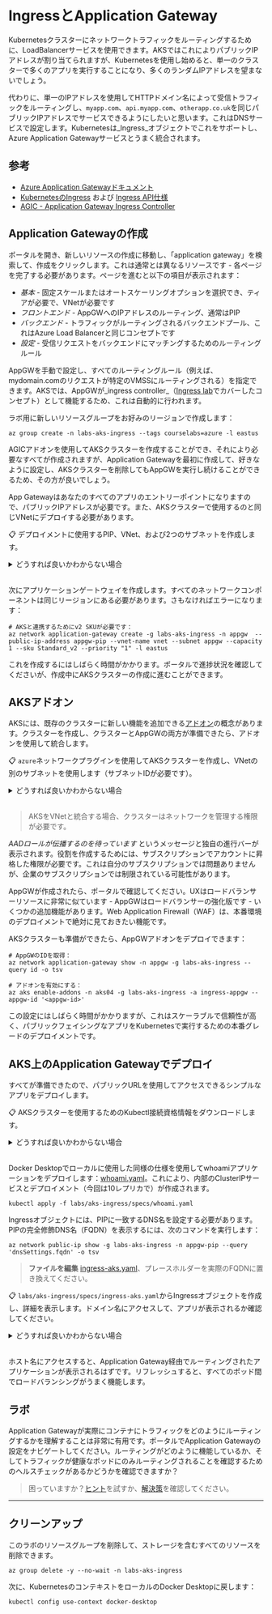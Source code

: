 # IngressとApplication Gateway

Kubernetesクラスターにネットワークトラフィックをルーティングするために、LoadBalancerサービスを使用できます。AKSではこれによりパブリックIPアドレスが割り当てられますが、Kubernetesを使用し始めると、単一のクラスターで多くのアプリを実行することになり、多くのランダムIPアドレスを望まないでしょう。

代わりに、単一のIPアドレスを使用してHTTPドメイン名によって受信トラフィックをルーティングし、`myapp.com`、`api.myapp.com`、`otherapp.co.uk`を同じパブリックIPアドレスでサービスできるようにしたいと思います。これはDNSサービスで設定します。Kubernetesは_Ingress_オブジェクトでこれをサポートし、Azure Application Gatewayサービスとうまく統合されます。

## 参考

- [Azure Application Gatewayドキュメント](https://docs.microsoft.com/ja-jp/azure/application-gateway/)
- [KubernetesのIngress](https://kubernetes.io/docs/concepts/services-networking/ingress/) および [Ingress API仕様](https://kubernetes.io/docs/reference/generated/kubernetes-api/v1.20/#ingress-v1-networking-k8s-io)
- [AGIC - Application Gateway Ingress Controller](https://docs.microsoft.com/ja-jp/azure/application-gateway/ingress-controller-overview)

## Application Gatewayの作成

ポータルを開き、新しいリソースの作成に移動し、「application gateway」を検索して、作成をクリックします。これは通常とは異なるリソースです - 各ページを完了する必要があります。ページを進むと以下の項目が表示されます：

- _基本_ - 固定スケールまたはオートスケーリングオプションを選択でき、ティアが必要で、VNetが必要です
- _フロントエンド_ - AppGWへのIPアドレスのルーティング、通常はPIP
- _バックエンド_ - トラフィックがルーティングされるバックエンドプール、これはAzure Load Balancerと同じコンセプトです
- _設定_ - 受信リクエストをバックエンドにマッチングするためのルーティングルール

AppGWを手動で設定し、すべてのルーティングルール（例えば、mydomain.comのリクエストが特定のVMSSにルーティングされる）を指定できます。AKSでは、AppGWが_ingress controller_（[Ingress lab](/labs/kubernetes/ingress/README.md)でカバーしたコンセプト）として機能するため、これは自動的に行われます。

ラボ用に新しいリソースグループをお好みのリージョンで作成します：





```
az group create -n labs-aks-ingress --tags courselabs=azure -l eastus
```

AGICアドオンを使用してAKSクラスターを作成することができ、それにより必要なすべてが作成されますが、Application Gatewayを最初に作成して、好きなように設定し、AKSクラスターを削除してもAppGWを実行し続けることができるため、その方が良いでしょう。

App Gatewayはあなたのすべてのアプリのエントリーポイントになりますので、パブリックIPアドレスが必要です。また、AKSクラスターで使用するのと同じVNetにデプロイする必要があります。

📋 デプロイメントに使用するPIP、VNet、および2つのサブネットを作成します。

<details>
  <summary>どうすれば良いかわからない場合</summary>



```
# PIPを作成：
az network public-ip create -g labs-aks-ingress -n appgw-pip --sku Standard -l eastus --dns-name <unique-dns-name>

# VNet：
az network vnet create -g labs-aks-ingress -n vnet --address-prefix 10.2.0.0/16 -l eastus

# そしてサブネット：
az network vnet subnet create -g labs-aks-ingress --vnet-name vnet -n aks --address-prefixes 10.2.8.0/21

az network vnet subnet create -g labs-aks-ingress --vnet-name vnet -n appgw --address-prefixes 10.2.3.0/24
```


</details><br/>

次にアプリケーションゲートウェイを作成します。すべてのネットワークコンポーネントは同じリージョンにある必要があります。さもなければエラーになります：



```
# AKSと連携するためにv2 SKUが必要です：
az network application-gateway create -g labs-aks-ingress -n appgw  --public-ip-address appgw-pip --vnet-name vnet --subnet appgw --capacity 1 --sku Standard_v2 --priority "1" -l eastus
```


これを作成するにはしばらく時間がかかります。ポータルで進捗状況を確認してくださいが、作成中にAKSクラスターの作成に進むことができます。

## AKSアドオン

AKSには、既存のクラスターに新しい機能を追加できる[アドオン](https://learn.microsoft.com/ja-jp/azure/aks/integrations)の概念があります。クラスターを作成し、クラスターとAppGWの両方が準備できたら、アドオンを使用して統合します。

📋 `azure`ネットワークプラグインを使用してAKSクラスターを作成し、VNetの別のサブネットを使用します（サブネットIDが必要です）。

<details>
  <summary>どうすれば良いかわからない場合</summary>

サブネットIDを取得：



```
az network vnet subnet show  -g labs-aks-ingress -n aks --vnet-name vnet --query id -o tsv
```


クラスターを作成：



```
az aks create -g labs-aks-ingress -n aks04 --network-plugin azure --vnet-subnet-id '<subnet-id>' -l eastus
```


</details><br/>

> AKSをVNetと統合する場合、クラスターはネットワークを管理する権限が必要です。

_AADロールが伝播するのを待っています_ というメッセージと独自の進行バーが表示されます。役割を作成するためには、サブスクリプションでアカウントに昇格した権限が必要です。これは自分のサブスクリプションでは問題ありませんが、企業のサブスクリプションでは制限されている可能性があります。

AppGWが作成されたら、ポータルで確認してください。UXはロードバランサーリソースに非常に似ています - AppGWはロードバランサーの強化版です - いくつかの追加機能があります。Web Application Firewall（WAF）は、本番環境のデプロイメントで絶対に見ておきたい機能です。

AKSクラスターも準備ができたら、AppGWアドオンをデプロイできます：


```
# AppGWのIDを取得：
az network application-gateway show -n appgw -g labs-aks-ingress --query id -o tsv

# アドオンを有効にする：
az aks enable-addons -n aks04 -g labs-aks-ingress -a ingress-appgw --appgw-id '<appgw-id>' 
```


この設定にはしばらく時間がかかりますが、これはスケーラブルで信頼性が高く、パブリックフェイシングなアプリをKubernetesで実行するための本番グレードのデプロイメントです。

## AKS上のApplication Gatewayでデプロイ

すべてが準備できたので、パブリックURLを使用してアクセスできるシンプルなアプリをデプロイします。

📋 AKSクラスターを使用するためのKubectl接続資格情報をダウンロードします。

<details>
  <summary>どうすれば良いかわからない場合</summary>

このコマンドはKubectlコンテキストを作成し、現在のものとして設定します：



```
az aks get-credentials -g labs-aks-ingress -n aks04 --overwrite
```


常にノードをリストアップして、正しいクラスターを使用していることを確認するのが良いアイデアです：


```
kubectl get nodes
```


</details><br/>

Docker Desktopでローカルに使用した同様の仕様を使用してwhoamiアプリケーションをデプロイします：[whoami.yaml](/labs/aks-ingress/specs/whoami.yaml)。これにより、内部のClusterIPサービスとデプロイメント（今回は10レプリカで）が作成されます。


```
kubectl apply -f labs/aks-ingress/specs/whoami.yaml
```


Ingressオブジェクトには、PIPに一致するDNS名を設定する必要があります。PIPの完全修飾DNS名（FQDN）を表示するには、次のコマンドを実行します：


```
az network public-ip show -g labs-aks-ingress -n appgw-pip --query 'dnsSettings.fqdn' -o tsv
```
> **ファイルを編集** [ingress-aks.yaml](/labs/aks-ingress/specs/ingress-aks.yaml)、プレースホルダー<pip-fqdn>を実際のFQDNに置き換えてください。

📋 `labs/aks-ingress/specs/ingress-aks.yaml`からIngressオブジェクトを作成し、詳細を表示します。ドメイン名にアクセスして、アプリが表示されるか確認してください。

<details>
  <summary>どうすれば良いかわからない場合</summary>

YAMLに自分のDNS名を設定してから適用してください：



```
kubectl apply -f labs/aks-ingress/specs/ingress-aks.yaml
```

IngressオブジェクトはDNS名とパブリックIPアドレスを表示するはずです：



```
kubectl get ingress
```


</details><br/>

ホスト名にアクセスすると、Application Gateway経由でルーティングされたアプリケーションが表示されるはずです。リフレッシュすると、すべてのポッド間でロードバランシングがうまく機能します。

## ラボ

Application Gatewayが実際にコンテナにトラフィックをどのようにルーティングするかを理解することは非常に有用です。ポータルでApplication Gatewayの設定をナビゲートしてください。ルーティングがどのように機能しているか、そしてトラフィックが健康なポッドにのみルーティングされることを確認するためのヘルスチェックがあるかどうかを確認できますか？

> 困っていますか？[ヒント](hints_jp.md)を試すか、[解決策](solution_jp.md)を確認してください。

___

## クリーンアップ

このラボのリソースグループを削除して、ストレージを含むすべてのリソースを削除できます。


```
az group delete -y --no-wait -n labs-aks-ingress
```


次に、KubernetesのコンテキストをローカルのDocker Desktopに戻します：


```
kubectl config use-context docker-desktop
```
